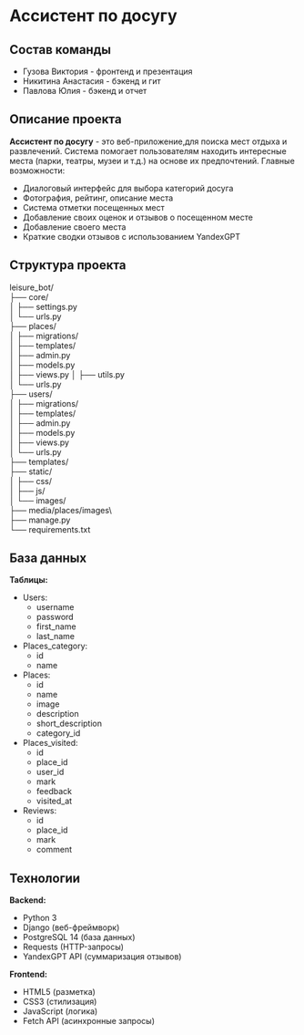 # Ассистент по досугу
## Состав команды
+ Гузова Виктория - фронтенд и презентация
+ Никитина Анастасия - бэкенд и гит
+ Павлова Юлия - бэкенд и отчет

## Описание проекта
**Ассистент по досугу** - это веб-приложение,для поиска мест отдыха и развлечений. Система помогает пользователям находить интересные места (парки, театры, музеи и т.д.) на основе их предпочтений. Главные возможности:
+ Диалоговый интерфейс для выбора категорий досуга
+ Фотография, рейтинг, описание места
+ Система отметки посещенных мест
+ Добавление своих оценок и отзывов о посещенном месте
+ Добавление своего места
+ Краткие сводки отзывов с использованием YandexGPT
## Структура проекта
leisure_bot/  
├── core/  
│   ├── settings.py      
│   └── urls.py         
├── places/             
│   ├── migrations/     
│   ├── templates/      
│   ├── admin.py        
│   ├── models.py      
│   ├── views.py
│   ├── utils.py       
│   └── urls.py        
├── users/               
│   ├── migrations/  
│   ├── templates/  
│   ├── admin.py  
│   ├── models.py  
│   ├── views.py  
│   └── urls.py  
├── templates/          
├── static/             
│   ├── css/            
│   ├── js/             
│   └── images/  
├── media/places/images\         
├── manage.py           
└── requirements.txt    
## База данных
**Таблицы:**
+ Users: 
  + username 
  + password 
  + first_name
  + last_name
+ Places_category: 
  + id
  + name
+ Places: 
  + id
  + name
  + image
  + description
  + short_description
  + category_id
+ Places_visited:
  + id
  + place_id
  + user_id
  + mark
  + feedback
  + visited_at
+ Reviews:
  + id
  + place_id
  + mark
  + comment 
## Технологии
**Backend:**
- Python 3
- Django (веб-фреймворк)
- PostgreSQL 14 (база данных)
- Requests (HTTP-запросы)
- YandexGPT API (суммаризация отзывов)

**Frontend:**
- HTML5 (разметка)
- CSS3 (стилизация)
- JavaScript (логика)
- Fetch API (асинхронные запросы)

